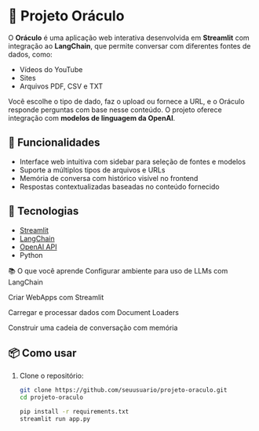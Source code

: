 # 🔮 Projeto Oráculo

O **Oráculo** é uma aplicação web interativa desenvolvida em **Streamlit** com integração ao **LangChain**, que permite conversar com diferentes fontes de dados, como:

- Vídeos do YouTube
- Sites
- Arquivos PDF, CSV e TXT

Você escolhe o tipo de dado, faz o upload ou fornece a URL, e o Oráculo responde perguntas com base nesse conteúdo. O projeto oferece integração com **modelos de linguagem da OpenAI**.

## 🚀 Funcionalidades

- Interface web intuitiva com sidebar para seleção de fontes e modelos
- Suporte a múltiplos tipos de arquivos e URLs
- Memória de conversa com histórico visível no frontend
- Respostas contextualizadas baseadas no conteúdo fornecido

## 🧠 Tecnologias

- [Streamlit](https://streamlit.io/)
- [LangChain](https://www.langchain.com/)
- [OpenAI API](https://platform.openai.com/)
- Python

📚 O que você aprende
Configurar ambiente para uso de LLMs com LangChain

Criar WebApps com Streamlit

Carregar e processar dados com Document Loaders

Construir uma cadeia de conversação com memória

## 📦 Como usar

1. Clone o repositório:
   ```bash
   git clone https://github.com/seuusuario/projeto-oraculo.git
   cd projeto-oraculo

   pip install -r requirements.txt
   streamlit run app.py

